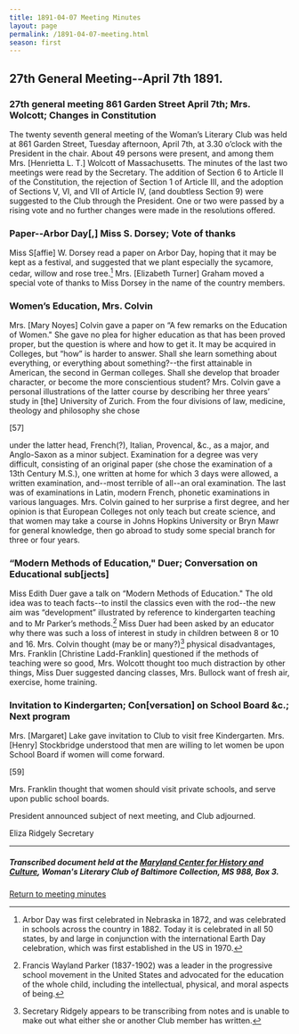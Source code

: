 ```yaml
---
title: 1891-04-07 Meeting Minutes
layout: page
permalink: /1891-04-07-meeting.html
season: first
---
```


<style>
    #maincontent{
        font-size:1.4em;
    }
</style>
## 27th General Meeting--April 7th 1891.

### 27th general meeting 861 Garden Street April 7th; Mrs. Wolcott; Changes in Constitution

The twenty seventh general meeting of the Woman’s Literary Club was held at 861 Garden Street, Tuesday afternoon, April 7th, at 3.30 o’clock with the President in the chair. About 49 persons were present, and among them Mrs. [Henrietta L. T.] Wolcott of Massachusetts. The minutes of the last two meetings were read by the Secretary. The addition of Section 6 to Article II of the Constitution, the rejection of Section 1 of Article III, and the adoption of Sections V, VI, and VII of Article IV, (and doubtless Section 9) were suggested to the Club through the President. One or two were passed by a rising vote and no further changes were made in the resolutions offered.

### Paper--Arbor Day[,] Miss S. Dorsey; Vote of thanks

Miss S[affie] W. Dorsey read a paper on Arbor Day, hoping that it may be kept as a festival, and suggested that we plant especially the sycamore, cedar, willow and rose tree.[^arbor] Mrs. [Elizabeth Turner] Graham moved a special vote of thanks to Miss Dorsey in the name of the country members.

[^arbor]: Arbor Day was first celebrated in Nebraska in 1872, and was celebrated in schools across the country in 1882. Today it is celebrated in all 50 states, by and large in conjunction with the international Earth Day celebration, which was first established in the US in 1970.

### Women’s Education, Mrs. Colvin

Mrs. [Mary Noyes] Colvin gave a paper on “A few remarks on the Education of Women." She gave no plea for higher education as that has been proved proper, but the question is where and how to get it. It may be acquired in Colleges, but “how” is harder to answer. Shall she learn something about everything, or everything about something?--the first attainable in American, the second in German colleges. Shall she develop that broader character, or become the more conscientious student? Mrs. Colvin gave a personal illustrations of the latter course by describing her three years’ study in [the] University of Zurich. From the four divisions of law, medicine, theology and philosophy she chose

[57]

under the latter head, French(?), Italian, Provencal, &c., as a major, and Anglo-Saxon as a minor subject. Examination for a degree was very difficult, consisting of an original paper (she chose the examination of a 13th Century M.S.), one written at home for which 3 days were allowed, a written examination, and--most terrible of all--an oral examination. The last was of examinations in Latin, modern French, phonetic examinations in various languages. Mrs. Colvin gained to her surprise a first degree, and her opinion is that European Colleges not only teach but create science, and that women may take a course in Johns Hopkins University or Bryn Mawr for general knowledge, then go abroad to study some special branch for three or four years.

### “Modern Methods of Education," Duer; Conversation on Educational sub[jects]

Miss Edith Duer gave a talk on “Modern Methods of Education." The old idea was to teach facts--to instil the classics even with the rod--the new aim was “development” illustrated by reference to kindergarten teaching and to Mr Parker’s methods.[^parker] Miss Duer had been asked by an educator why there was such a loss of interest in study in children between 8 or 10 and 16. Mrs. Colvin thought (may be or many?)[^note] physical disadvantages, Mrs. Franklin [Christine Ladd-Franklin] questioned if the methods of teaching were so good, Mrs. Wolcott thought too much distraction by other things, Miss Duer suggested dancing classes, Mrs. Bullock want of fresh air, exercise, home training.

[^parker]: Francis Wayland Parker (1837-1902) was a leader in the progressive school movement in the United States and advocated for the education of the whole child, including the intellectual, physical, and moral aspects of being.
[^note]: Secretary Ridgely appears to be transcribing from notes and is unable to make out what either she or another Club member has written.

### Invitation to Kindergarten; Con[versation] on School Board &c.; Next program

Mrs. [Margaret] Lake gave invitation to Club to visit free Kindergarten. Mrs. [Henry] Stockbridge understood that men are willing to let women be upon School Board if women will come forward.

[59]

Mrs. Franklin thought that women should visit private schools, and serve upon public school boards.

President announced subject of next meeting, and Club adjourned.

Eliza Ridgely
Secretary

<hr>

##### Transcribed document held at the [Maryland Center for History and Culture](http://mdhs.org/), Woman's Literary Club of Baltimore Collection, MS 988, Box 3. 

[Return to meeting minutes](https://wlcb.github.io/archive/search/index.html?q=%2Bseason%3Afirst)
